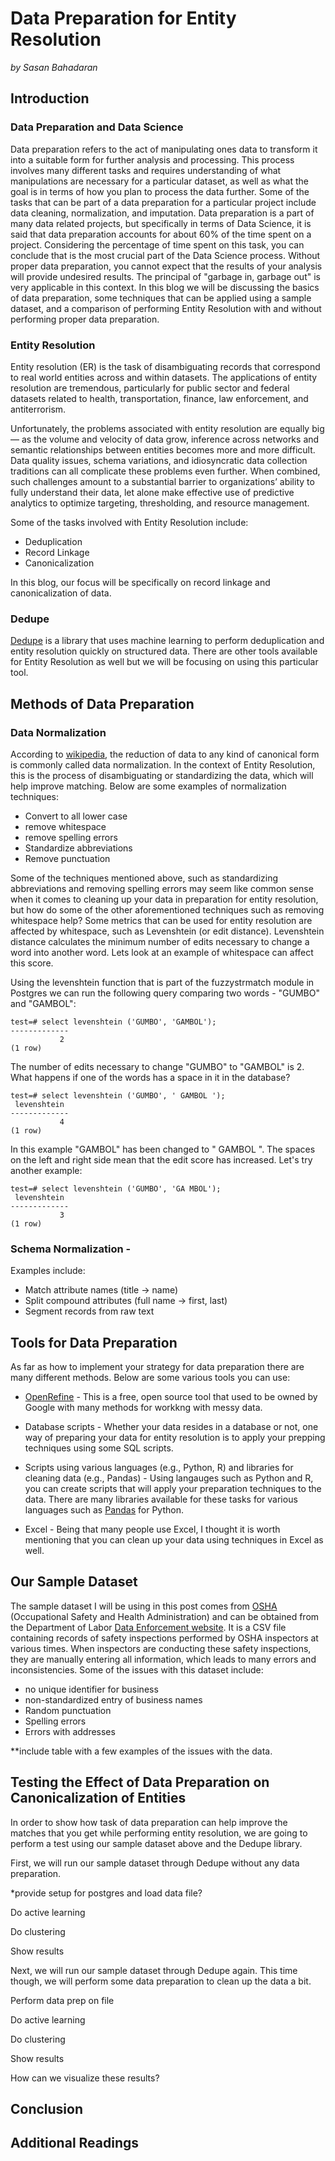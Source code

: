 # Data Preparation for Entity Resolution

*by Sasan Bahadaran*

## Introduction

### Data Preparation and Data Science

Data preparation refers to the act of manipulating ones data to transform it into a suitable form for further analysis and processing.  This process involves many different tasks and requires understanding of what manipulations are necessary for a particular dataset, as well as what the goal is in terms of how you plan to process the data further.  Some of the tasks that can be part of a data preparation for a particular project include data cleaning, normalization, and imputation.  Data preparation is a part of many data related projects, but specifically in terms of Data Science, it is said that data preparation accounts for about 60% of the time spent on a project.  Considering the percentage of time spent on this task, you can conclude that is the most crucial part of the Data Science process.  Without proper data preparation, you cannot expect that the results of your analysis will provide undesired results.  The principal of "garbage in, garbage out" is very applicable in this context.  In this blog we will be discussing the basics of data preparation, some techniques that can be applied using a sample dataset, and a comparison of performing Entity Resolution with and without performing proper data preparation.

### Entity Resolution

Entity resolution (ER) is the task of disambiguating records that correspond to real world entities across and within datasets. The applications of entity resolution are tremendous, particularly for public sector and federal datasets related to health, transportation, finance, law enforcement, and antiterrorism.

Unfortunately, the problems associated with entity resolution are equally big — as the volume and velocity of data grow, inference across networks and semantic relationships between entities becomes more and more difficult. Data quality issues, schema variations, and idiosyncratic data collection traditions can all complicate these problems even further. When combined, such challenges amount to a substantial barrier to organizations’ ability to fully understand their data, let alone make effective use of predictive analytics to optimize targeting, thresholding, and resource management.

Some of the tasks involved with Entity Resolution include:
- Deduplication
- Record Linkage
- Canonicalization

In this blog, our focus will be specifically on record linkage and canonicalization of data.

### Dedupe

[Dedupe](https://pypi.python.org/pypi/dedupe/1.4.3) is a library that uses machine learning to perform deduplication and entity resolution quickly on structured data.  There are other tools available for Entity Resolution as well but we will be focusing on using this particular tool.

## Methods of Data Preparation

### Data Normalization

According to [wikipedia](https://en.wikipedia.org/wiki/Canonical_form#Computing), the reduction of data to any kind of canonical form is commonly called data normalization.  In the context of Entity Resolution, this is the process of disambiguating or standardizing the data, which will help improve matching.  Below are some examples of normalization techniques:

* Convert to all lower case
* remove whitespace
* remove spelling errors
* Standardize abbreviations
* Remove punctuation

Some of the techniques mentioned above, such as standardizing abbreviations and removing spelling errors may seem like common sense when it comes to cleaning up your data in preparation for entity resolution, but how do some of the other aforementioned techniques such as removing whitespace help?  Some metrics that can be used for entity resolution are affected by whitespace, such as Levenshtein (or edit distance).  Levenshtein distance calculates the minimum number of edits necessary to change a word into another word.  Lets look at an example of whitespace can affect this score.

Using the levenshtein function that is part of the fuzzystrmatch module in Postgres we can run the following query comparing two words - "GUMBO" and "GAMBOL":
```
test=# select levenshtein ('GUMBO', 'GAMBOL'); 
-------------
           2
(1 row) 
```

The number of edits necessary to change "GUMBO" to "GAMBOL" is 2.  What happens if one of the words has a space in it in the database?

```
test=# select levenshtein ('GUMBO', ' GAMBOL ');
 levenshtein 
-------------
           4
(1 row)
```

In this example "GAMBOL" has been changed to " GAMBOL ".  The spaces on the left and right side mean that the edit score has increased.  Let's try another example:

```
test=# select levenshtein ('GUMBO', 'GA MBOL');
 levenshtein 
-------------
           3
(1 row)
```

### Schema Normalization -

Examples include:
* Match attribute names (title -> name)
* Split compound attributes (full name -> first, last)
* Segment records from raw text



## Tools for Data Preparation

As far as how to implement your strategy for data preparation there are many different methods.  Below are some various tools you can use:

* [OpenRefine](http://openrefine.org/) - This is a free, open source tool that used to be owned by Google with many methods for workkng with messy data.

* Database scripts - Whether your data resides in a database or not, one way of preparing your data for entity resolution is to apply your prepping techniques using some SQL scripts.

* Scripts using various languages (e.g., Python, R) and libraries for cleaning data (e.g., Pandas) - Using langauges such as Python and R, you can create scripts that will apply your preparation techniques to the data.  There are many libraries available for these tasks for various languages such as [Pandas](http://pandas.pydata.org/) for Python.

* Excel - Being that many people use Excel, I thought it is worth mentioning that you can clean up your data using techniques in Excel as well.

## Our Sample Dataset

The sample dataset I will be using in this post comes from [OSHA](https://www.osha.gov) (Occupational Safety and Health Administration) and can be obtained from the Department of Labor [Data Enforcement website](http://enforcedata.dol.gov/views/data_summary.php).  It is a CSV file containing records of safety inspections performed by OSHA inspectors at various times.  When inspectors are conducting these safety inspections, they are manually entering all information, which leads to many errors and inconsistencies.  Some of the issues with this dataset include:
- no unique identifier for business
- non-standardized entry of business names
- Random punctuation
- Spelling errors
- Errors with addresses

**include table with a few examples of the issues with the data.

## Testing the Effect of Data Preparation on Canonicalization of Entities

In order to show how task of data preparation can help improve the matches that you get while performing entity resolution, we are going to perform a test using our sample dataset above and the Dedupe library.

First, we will run our sample dataset through Dedupe without any data preparation.

*provide setup for postgres and load data file?

Do active learning

Do clustering

Show results

Next, we will run our sample dataset through Dedupe again.  This time though, we will perform some data preparation to clean up the data a bit.

Perform data prep on file

Do active learning

Do clustering

Show results

How can we visualize these results?

## Conclusion

## Additional Readings

